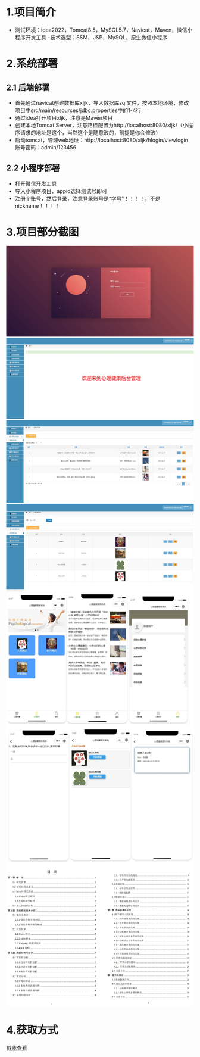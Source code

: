 # 1.项目简介
- 测试环境：idea2022，Tomcat8.5，MySQL5.7，Navicat，Maven，微信小程序开发工具
-技术选型：SSM，JSP，MySQL，原生微信小程序

# 2.系统部署
## 2.1 后端部署
- 首先通过navicat创建数据库xljk，导入数据库sql文件，按照本地环境，修改项目中src/main/resources/jdbc.properties中的1-4行
- 通过idea打开项目xljk，注意是Maven项目
- 创建本地Tomcat Server，注意路径配置为http://localhost:8080/xljk/（小程序请求的地址是这个，当然这个是随意改的，前提是你会修改）
- 启动tomcat，管理web地址：http://localhost:8080/xljk/hlogin/viewlogin  账号密码：admin/123456

## 2.2 小程序部署
- 打开微信开发工具
- 导入小程序项目，appid选择测试号即可
- 注册个账号，然后登录，注意登录账号是“学号”！！！！，不是nickname！！！！

# 3.项目部分截图
![输入图片说明](0.png)
![输入图片说明](1.png)
![输入图片说明](2.png)
![输入图片说明](3.png)
![输入图片说明](4.png)
![输入图片说明](5.png)
![输入图片说明](6.png)

# 4.获取方式
[戳我查看](https://gitee.com/aven999/mall)